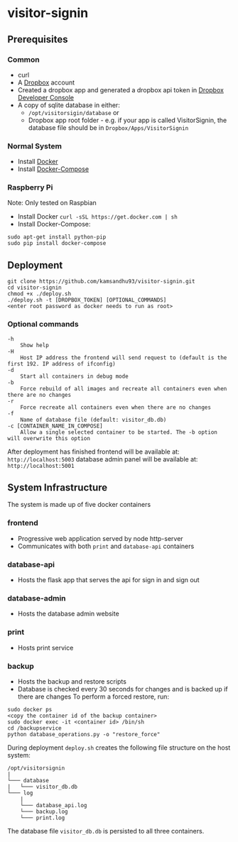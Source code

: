 # visitor-signin

## Prerequisites
### Common
 - curl
 - A [Dropbox](https://www.dropbox.com) account
 - Created a dropbox app and generated a dropbox api token in [Dropbox Developer Console](https://www.dropbox.com/developers/apps)
 - A copy of sqlite database in either:
   - `/opt/visitorsigin/database` or
   - Dropbox app root folder - e.g. if your app is called VisitorSignin, the database file should be in `Dropbox/Apps/VisitorSignin`
### Normal System
 - Install [Docker](https://docs.docker.com/install/)
 - Install [Docker-Compose](https://docs.docker.com/compose/install/#prerequisites)
### Raspberry Pi
Note: Only tested on Raspbian
 - Install Docker
 `curl -sSL https://get.docker.com | sh`
 - Install Docker-Compose:
 ```
 sudo apt-get install python-pip
 sudo pip install docker-compose
 ```

## Deployment
 ```
 git clone https://github.com/kamsandhu93/visitor-signin.git
 cd visitor-signin
 chmod +x ./deploy.sh
 ./deploy.sh -t [DROPBOX_TOKEN] [OPTIONAL_COMMANDS]
 <enter root password as docker needs to run as root>
 ```

### Optional commands
```
-h
    Show help
-H
    Host IP address the frontend will send request to (default is the first 192. IP address of ifconfig)
-d
    Start all containers in debug mode
-b
    Force rebuild of all images and recreate all containers even when there are no changes
-r
    Force recreate all containers even when there are no changes
-f
    Name of database file (default: visitor_db.db)
-c [CONTAINER_NAME_IN_COMPOSE]
    Allow a single selected container to be started. The -b option will overwrite this option
```

After deployment has finished
frontend will be available at: `http://localhost:5003`
database admin panel will be available at: `http://localhost:5001`

## System Infrastructure
The system is made up of five docker containers

### frontend
 - Progressive web application served by node http-server
 - Communicates with both `print` and `database-api` containers

### database-api
 - Hosts the flask app that serves the api for sign in and sign out

### database-admin
 - Hosts the database admin website

### print
 - Hosts print service

### backup
 - Hosts the backup and restore scripts
 - Database is checked every 30 seconds for changes and is backed up if there are changes
To perform a forced restore, run:
```
sudo docker ps
<copy the container id of the backup container>
sudo docker exec -it <container id> /bin/sh
cd /backupservice
python database_operations.py -o "restore_force"
```

During deployment `deploy.sh` creates the following file structure on the host system:
```
/opt/visitorsignin
|
└─── database
|   └─── visitor_db.db
└─── log
    |
    └─── database_api.log
    └─── backup.log
    └─── print.log
```
The database file `visitor_db.db` is persisted to all three containers.
